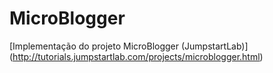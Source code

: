 MicroBlogger
=============

[Implementação do projeto MicroBlogger (JumpstartLab)] (http://tutorials.jumpstartlab.com/projects/microblogger.html)

